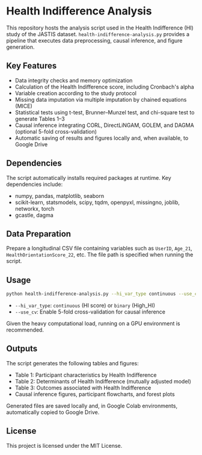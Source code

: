# Health Indifference Analysis

This repository hosts the analysis script used in the Health Indifference (HI) study of the JASTIS dataset. `health-indifference-analysis.py` provides a pipeline that executes data preprocessing, causal inference, and figure generation.

## Key Features
- Data integrity checks and memory optimization
- Calculation of the Health Indifference score, including Cronbach's alpha
- Variable creation according to the study protocol
- Missing data imputation via multiple imputation by chained equations (MICE)
- Statistical tests using t-test, Brunner–Munzel test, and chi-square test to generate Tables 1–3
- Causal inference integrating CORL, DirectLiNGAM, GOLEM, and DAGMA (optional 5-fold cross-validation)
- Automatic saving of results and figures locally and, when available, to Google Drive

## Dependencies
The script automatically installs required packages at runtime. Key dependencies include:

- numpy, pandas, matplotlib, seaborn
- scikit-learn, statsmodels, scipy, tqdm, openpyxl, missingno, joblib, networkx, torch
- gcastle, dagma

## Data Preparation
Prepare a longitudinal CSV file containing variables such as `UserID`, `Age_21`, `HealthOrientationScore_22`, etc. The file path is specified when running the script.

## Usage
```bash
python health-indifference-analysis.py --hi_var_type continuous --use_cv
```
- `--hi_var_type`: `continuous` (HI score) or `binary` (High_HI)
- `--use_cv`: Enable 5-fold cross-validation for causal inference

Given the heavy computational load, running on a GPU environment is recommended.

## Outputs
The script generates the following tables and figures:
- Table 1: Participant characteristics by Health Indifference
- Table 2: Determinants of Health Indifference (mutually adjusted model)
- Table 3: Outcomes associated with Health Indifference
- Causal inference figures, participant flowcharts, and forest plots

Generated files are saved locally and, in Google Colab environments, automatically copied to Google Drive.

## License
This project is licensed under the MIT License.
